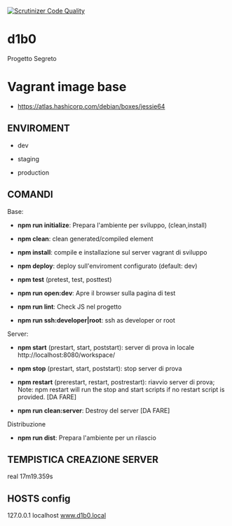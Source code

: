 [![Scrutinizer Code Quality](https://scrutinizer-ci.com/g/BitPrepared/d1b0/badges/quality-score.png?b=master)](https://scrutinizer-ci.com/g/BitPrepared/d1b0/?branch=master)

# d1b0
Progetto Segreto


# Vagrant image base

 * https://atlas.hashicorp.com/debian/boxes/jessie64

## ENVIROMENT

  * dev

  * staging

  * production

## COMANDI

Base:

  * **npm run initialize**: Prepara l'ambiente per sviluppo, (clean,install)

  * **npm clean**: clean generated/compiled element

  * **npm install**: compile e installazione sul server vagrant di sviluppo

  * **npm deploy**: deploy sull'enviroment configurato (default: dev)

  * **npm test** (pretest, test, posttest)

  * **npm run open:dev**: Apre il browser sulla pagina di test

  * **npm run lint**: Check JS nel progetto

  * **npm run ssh:developer|root**: ssh as developer or root

Server:

  * **npm start** (prestart, start, poststart): server di prova in locale http://localhost:8080/workspace/

  * **npm stop** (prestart, start, poststart): stop server di prova

  * **npm restart** (prerestart, restart, postrestart): riavvio server di prova; Note: npm restart will run the stop and start scripts if no restart script is provided. [DA FARE]

  * **npm run clean:server**: Destroy del server [DA FARE]

Distribuzione

  * **npm run dist**: Prepara l'ambiente per un rilascio


## TEMPISTICA CREAZIONE SERVER

  real	17m19.359s

## HOSTS config

127.0.0.1 localhost www.d1b0.local
